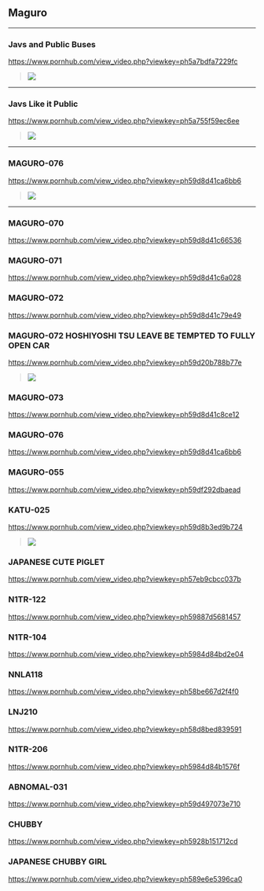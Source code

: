 ## Maguro
---
### Javs and Public Buses
https://www.pornhub.com/view_video.php?viewkey=ph5a7bdfa7229fc
>![](https://ci.phncdn.com/videos/201802/08/153797302/original/(m=ecuKGgaaaa)(mh=LrrSLMfZGf-EgxeZ)6.jpg)
---
### Javs Like it Public
https://www.pornhub.com/view_video.php?viewkey=ph5a755f59ec6ee
>![](https://ci.phncdn.com/videos/201802/03/153094282/original/(m=ecuKGgaaaa)(mh=ALzNwsL5oOub-Yt3)1.jpg)
---
### MAGURO-076
https://www.pornhub.com/view_video.php?viewkey=ph59d8d41ca6bb6
>![](https://ci.phncdn.com/videos/201710/07/135909302/original/(m=ecuKGgaaaa)(mh=cLoUM6ucu6lx9wcY)14.jpg)
---
### MAGURO-070
https://www.pornhub.com/view_video.php?viewkey=ph59d8d41c66536
### MAGURO-071
https://www.pornhub.com/view_video.php?viewkey=ph59d8d41c6a028
### MAGURO-072
https://www.pornhub.com/view_video.php?viewkey=ph59d8d41c79e49
### MAGURO-072 HOSHIYOSHI TSU LEAVE BE TEMPTED TO FULLY OPEN CAR
https://www.pornhub.com/view_video.php?viewkey=ph59d20b788b77e
>![](https://bi.phncdn.com/videos/201710/02/135208861/original/(m=ecuKGgaaaa)(mh=J4EDPgWoMHoTMubR)6.jpg)
### MAGURO-073
https://www.pornhub.com/view_video.php?viewkey=ph59d8d41c8ce12
### MAGURO-076
https://www.pornhub.com/view_video.php?viewkey=ph59d8d41ca6bb6
### MAGURO-055
https://www.pornhub.com/view_video.php?viewkey=ph59df292dbaead
### KATU-025
https://www.pornhub.com/view_video.php?viewkey=ph59d8b3ed9b724
>![](https://ci.phncdn.com/videos/201710/07/135888992/original/(m=ecuKGgaaaa)(mh=a8nf6QvC7oEeBzKS)9.jpg)
### JAPANESE CUTE PIGLET
https://www.pornhub.com/view_video.php?viewkey=ph57eb9cbcc037b
### N1TR-122
https://www.pornhub.com/view_video.php?viewkey=ph59887d5681457
### N1TR-104
https://www.pornhub.com/view_video.php?viewkey=ph5984d84bd2e04
### NNLA118
https://www.pornhub.com/view_video.php?viewkey=ph58be667d2f4f0
### LNJ210
https://www.pornhub.com/view_video.php?viewkey=ph58d8bed839591
### N1TR-206
https://www.pornhub.com/view_video.php?viewkey=ph5984d84b1576f
### ABNOMAL-031
https://www.pornhub.com/view_video.php?viewkey=ph59d497073e710
### CHUBBY
https://www.pornhub.com/view_video.php?viewkey=ph5928b151712cd
### JAPANESE CHUBBY GIRL
https://www.pornhub.com/view_video.php?viewkey=ph589e6e5396ca0
